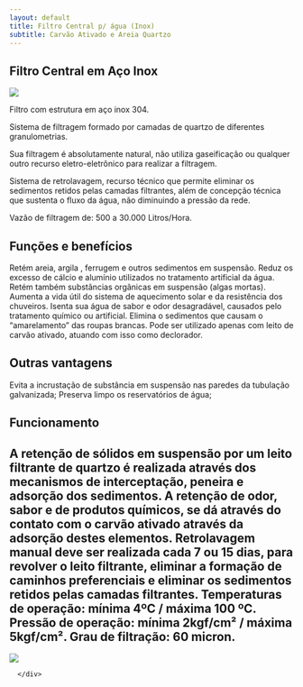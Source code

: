 ```yaml
---
layout: default
title: Filtro Central p/ água (Inox)
subtitle: Carvão Ativado e Areia Quartzo
---
```


## Filtro Central em Aço Inox

<div class="row">
<div class="col-lg-3 col-sm-4 col-xs-6"><a title="filtro Central p/agua (inox)" href="#">
      <img class="thumbnail img-responsive" src="../../website/images/Filtros Inox_purewater1.png"></a></div>
  </div>
  
Filtro com estrutura em aço inox 304.

Sistema de filtragem formado por camadas de quartzo de diferentes granulometrias.

Sua filtragem é absolutamente natural, não utiliza gaseificação ou qualquer outro recurso eletro-eletrônico para realizar a filtragem.

Sistema de retrolavagem, recurso técnico que permite eliminar os sedimentos retidos pelas camadas filtrantes, além de concepção técnica que sustenta o fluxo da água, não diminuindo a pressão da rede.

Vazão de filtragem de: 500 a 30.000 Litros/Hora.

## Funções e benefícios
Retém areia, argila , ferrugem e outros sedimentos em suspensão.
Reduz os excesso de cálcio e alumínio utilizados no tratamento artificial da água.
Retém também substâncias orgânicas em suspensão (algas mortas).
Aumenta a vida útil do sistema de aquecimento solar e da resistência dos chuveiros.
Isenta sua água de sabor e odor desagradável, causados pelo tratamento químico ou artificial.
Elimina o sedimentos que causam o “amarelamento” das roupas brancas.
Pode ser utilizado apenas com leito de carvão ativado, atuando com isso como declorador.

## Outras vantagens
Evita a incrustação de substância em suspensão nas paredes da tubulação galvanizada;
Preserva limpo os reservatórios de água;

## Funcionamento
A retenção de sólidos em suspensão por um leito filtrante de quartzo é realizada através dos mecanismos de interceptação, peneira e adsorção dos sedimentos.
A retenção de odor, sabor e de produtos químicos, se dá através do contato com o carvão ativado através da adsorção destes elementos.
Retrolavagem manual deve ser realizada cada 7 ou 15 dias, para revolver o leito filtrante, eliminar a formação de caminhos preferenciais e eliminar os sedimentos retidos pelas camadas filtrantes.
Temperaturas de operação: mínima 4ºC / máxima 100 ºC.
Pressão de operação: mínima 2kgf/cm² / máxima 5kgf/cm².
Grau de filtração: 60 micron.
---

<div class="row">
  <div class="col-lg-3 col-sm-4 col-xs-6"><a title="filtro Central p/agua (inox)" href="#">
      <img class="thumbnail img-responsive" src="../../website/images/Filtro Misto Jpeg.jpg"></a></div>
      
      </div>




